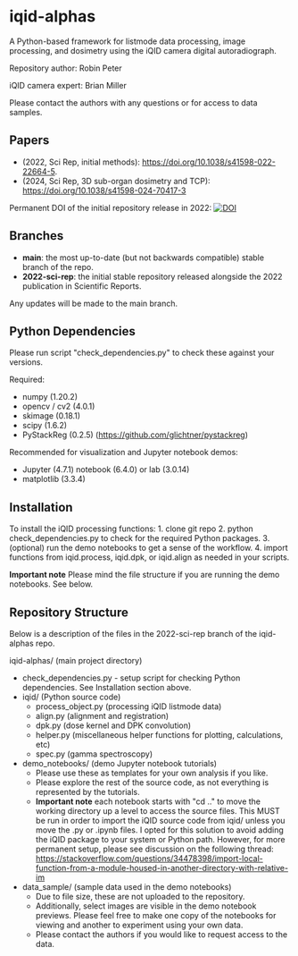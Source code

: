 # iqid-alphas
A Python-based framework for listmode data processing, image processing, and 
dosimetry using the iQID camera digital autoradiograph.

Repository author: Robin Peter

iQID camera expert: Brian Miller

Please contact the authors with any questions or for access to data samples.

## Papers
- (2022, Sci Rep, initial methods): https://doi.org/10.1038/s41598-022-22664-5.
- (2024, Sci Rep, 3D sub-organ dosimetry and TCP): https://doi.org/10.1038/s41598-024-70417-3

Permanent DOI of the initial repository release in 2022: [![DOI](https://zenodo.org/badge/540307496.svg)](https://zenodo.org/badge/latestdoi/540307496)


## Branches
- **main**: the most up-to-date (but not backwards compatible) stable branch of the repo.
- **2022-sci-rep**: the initial stable repository released alongside the 2022 publication in Scientific Reports.

Any updates will be made to the main branch.

## Python Dependencies
Please run script "check_dependencies.py" to check these against your versions.

Required:
- numpy (1.20.2)
- opencv / cv2 (4.0.1)
- skimage (0.18.1)
- scipy (1.6.2)
- PyStackReg (0.2.5) (https://github.com/glichtner/pystackreg)

Recommended for visualization and Jupyter notebook demos:
- Jupyter (4.7.1) notebook (6.4.0) or lab (3.0.14)
- matplotlib (3.3.4)

## Installation
To install the iQID processing functions:
    1. clone git repo
    2. python check_dependencies.py to check for the required Python packages.
    3. (optional) run the demo notebooks to get a sense of the workflow.
    4. import functions from iqid.process, iqid.dpk, or iqid.align as needed in your scripts.

**Important note** Please mind the file structure if you are running the demo notebooks. See below.

## Repository Structure
Below is a description of the files in the 2022-sci-rep branch of the iqid-alphas repo.

iqid-alphas/ (main project directory)
  - check_dependencies.py   - setup script for checking Python dependencies. 
                              See Installation section above.
  - iqid/ (Python source code)
    - process_object.py (processing iQID listmode data)
    - align.py (alignment and registration)
    - dpk.py (dose kernel and DPK convolution)
    - helper.py (miscellaneous helper functions for plotting, calculations, etc)
    - spec.py (gamma spectroscopy)
  - demo_notebooks/ (demo Jupyter notebook tutorials)
    - Please use these as templates for your own analysis if you like.
    - Please explore the rest of the source code, as not everything is represented by the tutorials.
    - **Important note** each notebook starts with "cd .." to move the working directory up a level to access the source files.
      This MUST be run in order to import the iQID source code from iqid/ unless you move the .py or .ipynb files.
      I opted for this solution to avoid adding the iQID package to your system or Python path.
      However, for more permanent setup, please see discussion on the following thread:
      https://stackoverflow.com/questions/34478398/import-local-function-from-a-module-housed-in-another-directory-with-relative-im
  - data_sample/ (sample data used in the demo notebooks)
    - Due to file size, these are not uploaded to the repository.
    - Additionally, select images are visible in the demo notebook previews. Please feel free to
      make one copy of the notebooks for viewing and another to experiment using your own data.
    - Please contact the authors if you would like to request access to the data.
